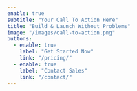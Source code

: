 ```yaml
---
enable: true
subtitle: "Your Call To Action Here"
title: "Build & Launch Without Problems"
image: "/images/call-to-action.png"
buttons:
  - enable: true
    label: "Get Started Now"
    link: "/pricing/"
  - enable: true
    label: "Contact Sales"
    link: "/contact/"
---
```


